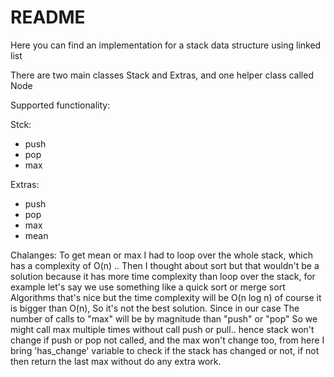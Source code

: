 # README

Here you can find an implementation for a stack data structure using linked list 

There are two main classes Stack and Extras, and one helper class called Node

Supported functionality: 

Stck:
+ push
+ pop
+ max

Extras:
+ push
+ pop
+ max
+ mean

Chalanges:
To get mean or max I had to loop over the whole stack, which has a complexity of O(n) ..
Then I thought about sort but that wouldn't be a solution because it has more time complexity than loop over the stack, for example let's say we use something like a quick sort or merge sort Algorithms that's nice but the time complexity will be O(n log n) of course it is bigger 
than O(n), So it's not the best solution.
Since in our case The number of calls to "max" will be by magnitude than "push" or "pop"
So we might call max multiple times without call push or pull.. hence stack won't change if push or pop not called, and the max won't change too, from here I bring 'has_change' variable to check if the stack has changed or not, if not then return the last max without do any extra work.


